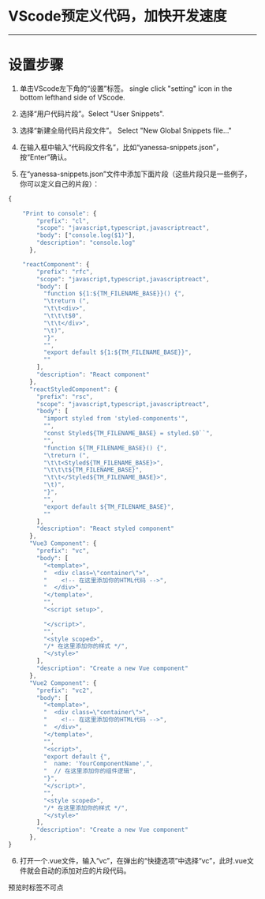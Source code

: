 
# VScode预定义代码，加快开发速度

__ _ _ _ _

# 设置步骤

1. 单击VScode左下角的“设置”标签。 single click "setting" icon in the bottom lefthand side of VScode. 

2. 选择“用户代码片段”。Select "User Snippets". 

3. 选择“新建全局代码片段文件”。 Select "New Global Snippets file..." 

4. 在输入框中输入“代码段文件名”，比如“yanessa-snippets.json”，按“Enter”确认。 

5. 在“yanessa-snippets.json”文件中添加下面片段（这些片段只是一些例子，你可以定义自己的片段）： 

```js
{
	
	"Print to console": {
		"prefix": "cl",
		"scope": "javascript,typescript,javascriptreact",
		"body": ["console.log($1)"],
		"description": "console.log"
	  },

	"reactComponent": {
		"prefix": "rfc",
		"scope": "javascript,typescript,javascriptreact",
		"body": [
		  "function ${1:${TM_FILENAME_BASE}}() {",
		  "\treturn (",
		  "\t\t<div>",
		  "\t\t\t$0",
		  "\t\t</div>",
		  "\t)",
		  "}",
		  "",
		  "export default ${1:${TM_FILENAME_BASE}}",
		  ""
		],
		"description": "React component"
	  },
	  "reactStyledComponent": {
		"prefix": "rsc",
		"scope": "javascript,typescript,javascriptreact",
		"body": [
		  "import styled from 'styled-components'",
		  "",
		  "const Styled${TM_FILENAME_BASE} = styled.$0``",
		  "",
		  "function ${TM_FILENAME_BASE}() {",
		  "\treturn (",
		  "\t\t<Styled${TM_FILENAME_BASE}>",
		  "\t\t\t${TM_FILENAME_BASE}",
		  "\t\t</Styled${TM_FILENAME_BASE}>",
		  "\t)",
		  "}",
		  "",
		  "export default ${TM_FILENAME_BASE}",
		  ""
		],
		"description": "React styled component"
	  },
	  "Vue3 Component": {
		"prefix": "vc",
		"body": [
		  "<template>",
		  "  <div class=\"container\">",
		  "    <!-- 在这里添加你的HTML代码 -->",
		  "  </div>",
		  "</template>",
		  "",
		  "<script setup>",
		  
		  "</script>",
		  "",
		  "<style scoped>",
		  "/* 在这里添加你的样式 */",
		  "</style>"
		],
		"description": "Create a new Vue component"
	  },
	  "Vue2 Component": {
		"prefix": "vc2",
		"body": [
		  "<template>",
		  "  <div class=\"container\">",
		  "    <!-- 在这里添加你的HTML代码 -->",
		  "  </div>",
		  "</template>",
		  "",
		  "<script>",
		  "export default {",
		  "  name: 'YourComponentName',",
		  "  // 在这里添加你的组件逻辑",
		  "}",
		  "</script>",
		  "",
		  "<style scoped>",
		  "/* 在这里添加你的样式 */",
		  "</style>"
		],
		"description": "Create a new Vue component"
	  },
}
```

6. 打开一个.vue文件，输入“vc”，在弹出的“快捷选项”中选择“vc”，此时.vue文件就会自动的添加对应的片段代码。 

预览时标签不可点
